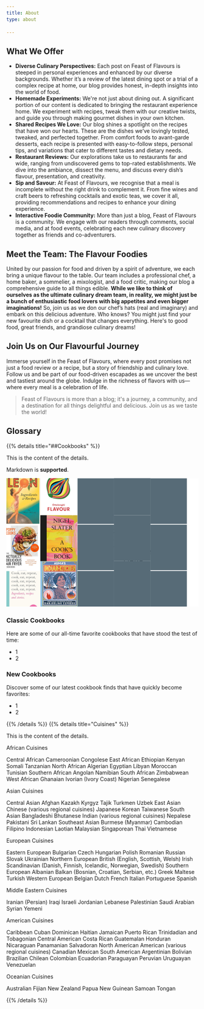 ```yaml
---
title: About
type: about

---
```

## What We Offer
* **Diverse Culinary Perspectives:** Each post on Feast of Flavours is steeped in personal experiences and enhanced by our diverse backgrounds. Whether it’s a review of the latest dining spot or a trial of a complex recipe at home, our blog provides honest, in-depth insights into the world of food.
* **Homemade Experiments:** We're not just about dining out. A significant portion of our content is dedicated to bringing the restaurant experience home. We experiment with recipes, tweak them with our creative twists, and guide you through making gourmet dishes in your own kitchen.
* **Shared Recipes We Love:** Our blog shines a spotlight on the recipes that have won our hearts. These are the dishes we’ve lovingly tested, tweaked, and perfected together. From comfort foods to avant-garde desserts, each recipe is presented with easy-to-follow steps, personal tips, and variations that cater to different tastes and dietary needs.
* **Restaurant Reviews:** Our explorations take us to restaurants far and wide, ranging from undiscovered gems to top-rated establishments. We dive into the ambiance, dissect the menu, and discuss every dish’s flavour, presentation, and creativity.
* **Sip and Savour:** At Feast of Flavours, we recognise that a meal is incomplete without the right drink to complement it. From fine wines and craft beers to refreshing cocktails and exotic teas, we cover it all, providing recommendations and recipes to enhance your dining experience.  
* **Interactive Foodie Community:** More than just a blog, Feast of Flavours is a community. We engage with our readers through comments, social media, and at food events, celebrating each new culinary discovery together as friends and co-adventurers.
    
## Meet the Team: The Flavour Foodies
 United by our passion for food and driven by a spirit of adventure, we each bring a unique flavour to the table. Our team includes a professional chef, a home baker, a sommelier, a mixologist, and a food critic, making our blog a comprehensive guide to all things edible. **While we like to think of ourselves as the ultimate culinary dream team, in reality, we might just be a bunch of enthusiastic food lovers with big appetites and even bigger imaginations!** So, join us as we don our chef’s hats (real and imaginary) and embark on this delicious adventure. Who knows? You might just find your new favourite dish or a cocktail that changes everything. Here's to good food, great friends, and grandiose culinary dreams!

## Join Us on Our Flavourful Journey
Immerse yourself in the Feast of Flavours, where every post promises not just a food review or a recipe, but a story of friendship and culinary love. Follow us and be part of our food-driven escapades as we uncover the best and tastiest around the globe. Indulge in the richness of flavors with us—where every meal is a celebration of life.
    
>
> Feast of Flavours is more than a blog; it's a journey, a community, and a destination for all things delightful and delicious. Join us as we taste the world!
>
## Glossary
{{% details title="##Cookbooks" %}}

This is the content of the details.

Markdown is **supported**.

![Cookbook Collage](cookbooks.png)

### Classic Cookbooks
Here are some of our all-time favorite cookbooks that have stood the test of time:
- 1
- 2

### New Cookbooks
Discover some of our latest cookbook finds that have quickly become favorites:
- 1
- 2

{{% /details %}}
{{% details title="Cuisines" %}}

This is the content of the details.

African Cuisines

Central African
    Cameroonian
    Congolese
East African
    Ethiopian
    Kenyan
    Somali
    Tanzanian
North African
    Algerian
    Egyptian
    Libyan
    Moroccan
    Tunisian
Southern African
    Angolan
    Namibian
    South African
    Zimbabwean
West African
    Ghanaian
    Ivorian (Ivory Coast)
    Nigerian
    Senegalese

Asian Cuisines

Central Asian
    Afghan
    Kazakh
    Kyrgyz
    Tajik
    Turkmen
    Uzbek
East Asian
    Chinese (various regional cuisines)
    Japanese
    Korean
    Taiwanese
South Asian
    Bangladeshi
    Bhutanese
    Indian (various regional cuisines)
    Nepalese
    Pakistani
    Sri Lankan
Southeast Asian
    Burmese (Myanmar)
    Cambodian
    Filipino
    Indonesian
    Laotian
    Malaysian
    Singaporean
    Thai
    Vietnamese

European Cuisines

Eastern European
    Bulgarian
    Czech
    Hungarian
    Polish
    Romanian
    Russian
    Slovak
    Ukrainian
Northern European
    British (English, Scottish, Welsh)
    Irish
    Scandinavian (Danish, Finnish, Icelandic, Norwegian, Swedish)
Southern European
    Albanian
    Balkan (Bosnian, Croatian, Serbian, etc.)
    Greek
    Maltese
    Turkish
Western European
    Belgian
    Dutch
    French
    Italian
    Portuguese
    Spanish

Middle Eastern Cuisines

Iranian (Persian)
Iraqi
Israeli
Jordanian
Lebanese
Palestinian
Saudi Arabian
Syrian
Yemeni

American Cuisines

Caribbean
    Cuban
    Dominican
    Haitian
    Jamaican
    Puerto Rican
    Trinidadian and Tobagonian
Central American
    Costa Rican
    Guatemalan
    Honduran
    Nicaraguan
    Panamanian
    Salvadoran
North American
    American (various regional cuisines)
    Canadian
    Mexican
South American
    Argentinian
    Bolivian
    Brazilian
    Chilean
    Colombian
    Ecuadorian
    Paraguayan
    Peruvian
    Uruguayan
    Venezuelan

Oceanian Cuisines

Australian
Fijian
New Zealand
Papua New Guinean
Samoan
Tongan

{{% /details %}}